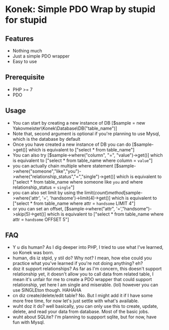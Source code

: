 # Konek: Simple PDO Wrap by stupid for stupid #

## Features ##

* Nothing much
* Just a simple PDO wrapper
* Easy to use

## Prerequisite ##

* PHP >= 7
* PDO

## Usage ##

* You can start by creating a new instance of DB [$sample = new Yakovmeister\Konek\Database\DB("table_name")]
* Note that, second argument is optional if you're planning to use Mysql, which is the database by default
* Once you have created a new instance of DB you can do [$sample->get()] which is equivalent to ["select * from table_name"]
* You can also try [$sample->where("column", "=", "value")->get()] which is equivalent to ["select * from table_name where column = `value`"]
* you can actually chain multiple where statement [$sample->where("someone","like","you")->where("relationship_status","=","single")->get()] which is equivalent to ["select * from table_name where someone like `you` and where relationship_status = `single`"]
* you can also set limit by using the limit($count) method [$sample->where('attr', '=', 'handsome')->limit(4)->get()] which is equivalent to ["select * from table_name where attr = `handsome` LIMIT 4"]
* or you can set an offset, [$sample->where("attr", '=',"handsome")->skip(5)->get()] which is equivalent to ["select * from table_name where attr = `handsome` OFFSET 5"]


## FAQ ##

* Y u dis human? As I dig deeper into PHP, I tried to use what I've learned, so Konek was born.
* human, dis iz stpid, y stil do? Why not? I mean, how else could you practice what you've learned if you're not doing anything? eh?
* doz it support relationships? As far as I'm concern, this doesn't support relationship yet, it doesn't allow you to call data from related table, I mean it's unfair for me to create a PDO wrapper that could support relationship, yet here I am single and miserable. (lol) however you can use SINGLEton though. HAHAHA
* cn diz create/delete/edit table? No. But I might add it if I have some more free time, for now let's just settle with what's available.
* wuht doz it do? well basically, you can only use this to create, update, delete, and read your data from database. Most of the basic jobs.
* wuht about SQLite? I'm planning to suppport sqlite, but for now, have fun with Mysql. 
